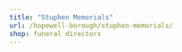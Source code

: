 ```yaml
---
title: "Stuphen Memorials"
url: /hopewell-borough/stuphen-memorials/
shop: funeral directors
---
```


